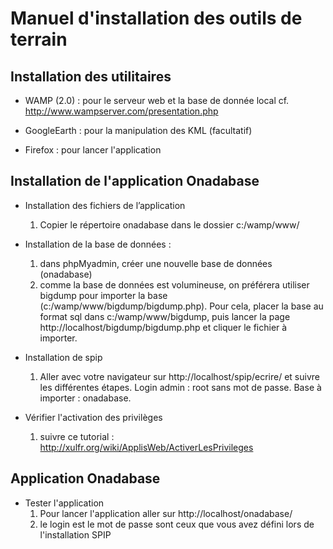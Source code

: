 # Manuel d'installation des outils de terrain #
## Installation des utilitaires ##

  * WAMP (2.0) : pour le serveur web et la base de donnée local
cf. http://www.wampserver.com/presentation.php

  * GoogleEarth : pour la manipulation des KML (facultatif)

  * Firefox : pour lancer l'application

## Installation de l'application Onadabase ##

  * Installation des fichiers de l’application
    1. Copier le répertoire onadabase dans le dossier c:/wamp/www/

  * Installation de la base de données :
    1. dans phpMyadmin, créer une nouvelle base de données (onadabase)
    1. comme la base de données est volumineuse, on préférera utiliser bigdump pour importer la base (c:/wamp/www/bigdump/bigdump.php). Pour cela, placer la base au format sql dans c:/wamp/www/bigdump, puis lancer la page http://localhost/bigdump/bigdump.php et cliquer le fichier à importer.

  * Installation de spip
    1. Aller avec votre navigateur sur http://localhost/spip/ecrire/ et suivre les différentes étapes. Login admin : root sans mot de passe. Base à importer : onadabase.

  * Vérifier l'activation des privilèges
    1. suivre ce tutorial : http://xulfr.org/wiki/ApplisWeb/ActiverLesPrivileges

## Application Onadabase ##

  * Tester l'application
    1. Pour lancer l'application aller sur http://localhost/onadabase/
    1. le login est le mot de passe sont ceux que vous avez défini lors de l'installation SPIP